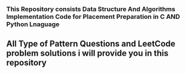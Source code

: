 ### This Repository consists Data Structure And Algorithms Implementation Code for Placement Preparation in C AND Python Lnaguage

## All Type of Pattern Questions and LeetCode problem solutions i will provide you in this repository

